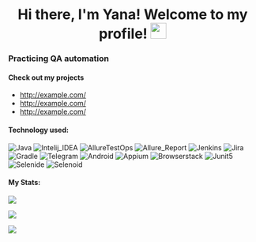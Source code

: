 <h1 align="center">Hi there, I'm Yana! Welcome to my profile!</a> 
<img src="https://github.com/blackcater/blackcater/raw/main/images/Hi.gif" height="32"/></h1>
<h3 align="left">Practicing QA automation</h3>

<h4 align="left">Check out my projects</h4>

* <http://example.com/>
* <http://example.com/>
* <http://example.com/>

<h4 align="left">Technology used:</h4>

![Java](https://user-images.githubusercontent.com/99205353/175907558-480b2e8a-8552-4612-872b-f9ab19cd13fe.png)
![Intelij_IDEA](https://user-images.githubusercontent.com/99205353/175907646-f4c0d57a-1331-4516-a6d4-82e870b1a31f.png)
![AllureTestOps](https://user-images.githubusercontent.com/99205353/175907805-7641d26d-953a-47c8-bc7d-23f1a740e4fd.png)
![Allure_Report](https://user-images.githubusercontent.com/99205353/175907815-3e3bb9c9-c51b-4361-aeb1-6c58298f19cd.png)
![Jenkins](https://user-images.githubusercontent.com/99205353/175907860-92d374bf-64b3-4162-98e6-71b315085a06.png)
![Jira](https://user-images.githubusercontent.com/99205353/175907876-1e17719d-8f29-44f1-bc4e-62ace35e25f7.png)
![Gradle](https://user-images.githubusercontent.com/99205353/175907927-0bcfc6e5-a252-4c51-9d12-5c983c288860.png)
![Telegram](https://user-images.githubusercontent.com/99205353/175907960-1167dc5a-7758-4ebc-8fe1-cade3b29ac71.png)
![Android](https://user-images.githubusercontent.com/99205353/177576178-58bc7f48-704d-475b-9c47-7d5827621743.svg)
![Appium](https://user-images.githubusercontent.com/99205353/177576228-f49b4db7-525b-402d-bf5a-0f57bb5b40e6.svg)
![Browserstack](https://user-images.githubusercontent.com/99205353/177576244-dd8d2692-905b-43c0-a0d7-9e974d6fb59f.svg)
![Junit5](https://user-images.githubusercontent.com/99205353/177576267-cf25873d-09c7-4db3-a3db-c1cc7a737dea.svg)
![Selenide](https://user-images.githubusercontent.com/99205353/177576280-94105989-d59e-459f-821d-79df63676949.svg)
![Selenoid](https://user-images.githubusercontent.com/99205353/177576300-fa6872e7-4d94-49f6-bdaf-2e99f97be8b7.svg)



<h4 align="left">My Stats:</h4>

![](https://github-profile-summary-cards.vercel.app/api/cards/stats?username=schwester34&theme=solarized_dark)

![](https://github-profile-summary-cards.vercel.app/api/cards/repos-per-language?username=schwester34&theme=solarized_dark)

![](https://github-profile-summary-cards.vercel.app/api/cards/profile-details?username=schwester34&theme=solarized_dark)
